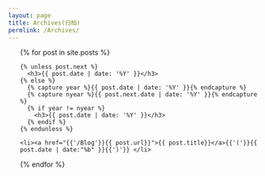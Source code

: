 ```yaml
---
layout: page
title: Archives(归档)
permlink: /Archives/
---
```


<ul>
  {% for post in site.posts %}

    {% unless post.next %}
      <h3>{{ post.date | date: '%Y' }}</h3>
    {% else %}
      {% capture year %}{{ post.date | date: '%Y' }}{% endcapture %}
      {% capture nyear %}{{ post.next.date | date: '%Y' }}{% endcapture %}
      {% if year != nyear %}
        <h3>{{ post.date | date: '%Y' }}</h3>
      {% endif %}
    {% endunless %}

    <li><a href="{{'/Blog'}}{{ post.url}}">{{ post.title}}</a>{{'('}}{{ post.date | date:"%b" }}{{')'}} </li>
  {% endfor %}

</ul>
